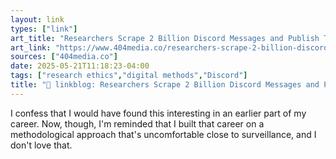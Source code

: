```yaml
---
layout: link
types: ["link"]
art_title: "Researchers Scrape 2 Billion Discord Messages and Publish Them Online"
art_link: "https://www.404media.co/researchers-scrape-2-billion-discord-messages-and-publish-them-online/"
sources: ["404media.co"]
date: 2025-05-21T11:18:23-04:00
tags: ["research ethics","digital methods","Discord"]
title: "🔗 linkblog: Researchers Scrape 2 Billion Discord Messages and Publish Them Online"
---
```

I confess that I would have found this interesting in an earlier part of my career. Now, though, I'm reminded that I built that career on a methodological approach that's uncomfortable close to surveillance, and I don't love that.